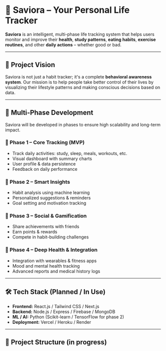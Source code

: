 # 🧠 Saviora – Your Personal Life Tracker

**Saviora** is an intelligent, multi-phase life tracking system that helps users monitor and improve their **health**, **study patterns**, **eating habits**, **exercise routines**, and other **daily actions** – whether good or bad.

---

## 🚀 Project Vision

Saviora is not just a habit tracker; it's a complete **behavioral awareness system**. Our mission is to help people take better control of their lives by visualizing their lifestyle patterns and making conscious decisions based on data.

---

## 🔁 Multi-Phase Development

Saviora will be developed in phases to ensure high scalability and long-term impact.

### 🔹 Phase 1 – Core Tracking (MVP)
- Track daily activities: study, sleep, meals, workouts, etc.
- Visual dashboard with summary charts
- User profile & data persistence
- Feedback on daily performance

### 🔹 Phase 2 – Smart Insights
- Habit analysis using machine learning
- Personalized suggestions & reminders
- Goal setting and motivation tracking

### 🔹 Phase 3 – Social & Gamification
- Share achievements with friends
- Earn points & rewards
- Compete in habit-building challenges

### 🔹 Phase 4 – Deep Health & Integration
- Integration with wearables & fitness apps
- Mood and mental health tracking
- Advanced reports and medical history logs

---

## 🛠️ Tech Stack (Planned / In Use)

- **Frontend:** React.js / Tailwind CSS / Next.js
- **Backend:** Node.js / Express / Firebase / MongoDB
- **ML / AI:** Python (Scikit-learn / TensorFlow for phase 2)
- **Deployment:** Vercel / Heroku / Render

---

## 📁 Project Structure (in progress)

